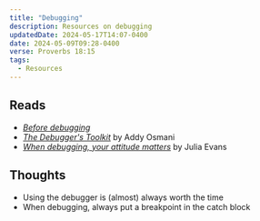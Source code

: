 ```yaml
---
title: "Debugging"
description: Resources on debugging
updatedDate: 2024-05-17T14:07-0400
date: 2024-05-09T09:28-0400
verse: Proverbs 18:15
tags:
  - Resources
---
```


## Reads

- [_Before debugging_](/resources/before-debugging)
- [_The Debugger's Toolkit_](https://open.substack.com/pub/addyo/p/the-debuggers-toolkit)
  by Addy Osmani
- [_When debugging, your attitude matters_](https://jvns.ca/blog/debugging-attitude-matters/)
  by Julia Evans

## Thoughts

- Using the debugger is (almost) always worth the time
- When debugging, always put a breakpoint in the catch block
